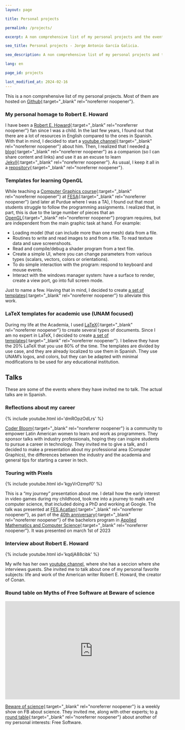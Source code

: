 ```yaml
---
layout: page

title: Personal projects

permalink: /projects/

excerpt: A non comprehensive list of my personal projects and the events that I have been invited to talk.

seo_title: Personal projects - Jorge Antonio García Galicia.

seo_description: A non comprehensive list of my personal projects and the events that I have been invited to talk.

lang: en

page_id: projects

last_modified_at: 2024-02-16
---
```


This is a non comprehensive list of my personal projects. Most of them are hosted on [Github](https://github.com/nemediano){:target="_blank" rel="noreferrer noopener"}.

### My personal homage to Robert E. Howard

I have been a [Robert E. Howard](https://en.wikipedia.org/wiki/Robert_E._Howard){:target="_blank" rel="noreferrer noopener"} fan since I was a child. In the last few years, I found out that there are a lot of resources in English compared to the ones in Spanish.
With that in mind, I decided to start a [youtube channel](){:target="_blank" rel="noreferrer noopener"} about him.
Then, I realized that I needed [a blog](https://nemediano.github.io/canalREH/){:target="_blank" rel="noreferrer noopener"} as a companion (so I can share content and links) and use it as an excuse to learn [Jekyll](https://jekyllrb.com/){:target="_blank" rel="noreferrer noopener"}. As usual, I keep it all in a [repository](https://github.com/nemediano/canalREH){:target="_blank" rel="noreferrer noopener"}.

### Templates for learning OpenGL

While teaching a [Computer Graphics course](https://www.acatlan.unam.mx/files/PlanesDeEstudio/MAC/7/Graficacion_por_Computadora.pdf){:target="_blank" rel="noreferrer noopener"} at [FESA](https://www.acatlan.unam.mx/){:target="_blank" rel="noreferrer noopener"} (and later at Purdue where I was a TA), I found out that most students struggle to follow the programming assignments.
I realized that, in part, this is due to the large number of pieces that an [OpenGL](https://www.opengl.org/){:target="_blank" rel="noreferrer noopener"} program requires, but are independent from the main graphic task at hand.
For example:

* Loading model (that can include more than one mesh) data from a file.
* Routines to write and read images to and from a file. To read texture data and save screenshoots.
* Read and compile/debug a shader program from a text file.
* Create a simple UI, where you can change parameters from various types (scalars, vectors, colors or orientations).
* To do simple interaction with the program: respond to keyboard and mouse events.
* Interact with the windows manager system: have a surface to render, create a view port, go into full screen mode.

Just to name a few.
Having that in mind, I decided to create [a set of templates](https://github.com/nemediano/OpenGLTemplates){:target="_blank" rel="noreferrer noopener"} to alleviate this work.

### LaTeX templates for academic use (UNAM focused)

During my life at the Academia, I used [LaTeX](https://www.latex-project.org/){:target="_blank" rel="noreferrer noopener"} to create several types of documents.
Since I am no expert in LaTeX, I decided to create [a set of templates](https://github.com/nemediano/latexPlantillaUnam){:target="_blank" rel="noreferrer noopener"}.
I believe they have the 20% LaTeX that you use 80% of the time.
The templates are divided by use case, and they are already localized to use them in Spanish.
They use UNAM’s logos, and colors, but they can be adapted with minimal modifications to be used for any educational institution.

## Talks

These are some of the events where they have invited me to talk. The actual talks are in Spanish.

### Reflections about my career

{% include youtube.html id='dmROpzOdLrs' %}

[Coder Bloom](https://coderbloom.org/){:target="_blank" rel="noreferrer noopener"} is a community to empower Latin American women to learn and work as programmers.
They sponsor talks with industry professionals, hoping they can inspire students to pursue a career in technology.
They invited me to give a talk, and I decided to make a presentation about my professional area (Computer Graphics), the differences between the industry and the academia and general tips for starting a career in tech.

### Touring with Pixels

{% include youtube.html id='kgyVrOzmpf0' %}

This is a “my journey” presentation about me.
I detail how the early interest in video games during my childhood, took me into a journey to math and computer science, that included doing a PhD and working at Google.
The talk was presented at [FES Acatlan](https://acatlan.unam.mx/){:target="_blank" rel="noreferrer noopener"}, as part of the [40th anniversary](https://mac.acatlan.unam.mx/micrositios/40anios/principal.html){:target="_blank" rel="noreferrer noopener"} of the bachelors program in [Applied Mathematics and Computer Science](https://mac.acatlan.unam.mx/){:target="_blank" rel="noreferrer noopener"}.
It was presented on march 1st of 2023

### Interview about Robert E. Howard

{% include youtube.html id='kqdjA88cibk' %}

My wife has her own [youtube channel](https://www.youtube.com/@eleutherialekona), where she has a seccion where she interviews guests. She invited me to talk about one of my personal favorite subjects: life and work of the American writer Robert E. Howard, the creator of Conan.

### Round table on Myths of Free Software at Beware of science

<div class="youtube-wrapper">
<iframe src="https://www.facebook.com/plugins/video.php?height=315&href=https%3A%2F%2Fwww.facebook.com%2Faguasconlaciencia%2Fvideos%2F949258865582873%2F&show_text=false&width=560&t=0" width="560" height="315" style="border:none;overflow:hidden" scrolling="no" frameborder="0" allowfullscreen="true" allow="autoplay; clipboard-write; encrypted-media; picture-in-picture; web-share" allowFullScreen="true"> </iframe>
</div>

[Beware of science](https://www.facebook.com/aguasconlaciencia){:target="_blank" rel="noreferrer noopener"} is a weekly show on FB about science. They invited me, along with other experts; to [a round table](https://fb.watch/ppsZG28yYs/){:target="_blank" rel="noreferrer noopener"} about another of my personal interests: Free Software.
